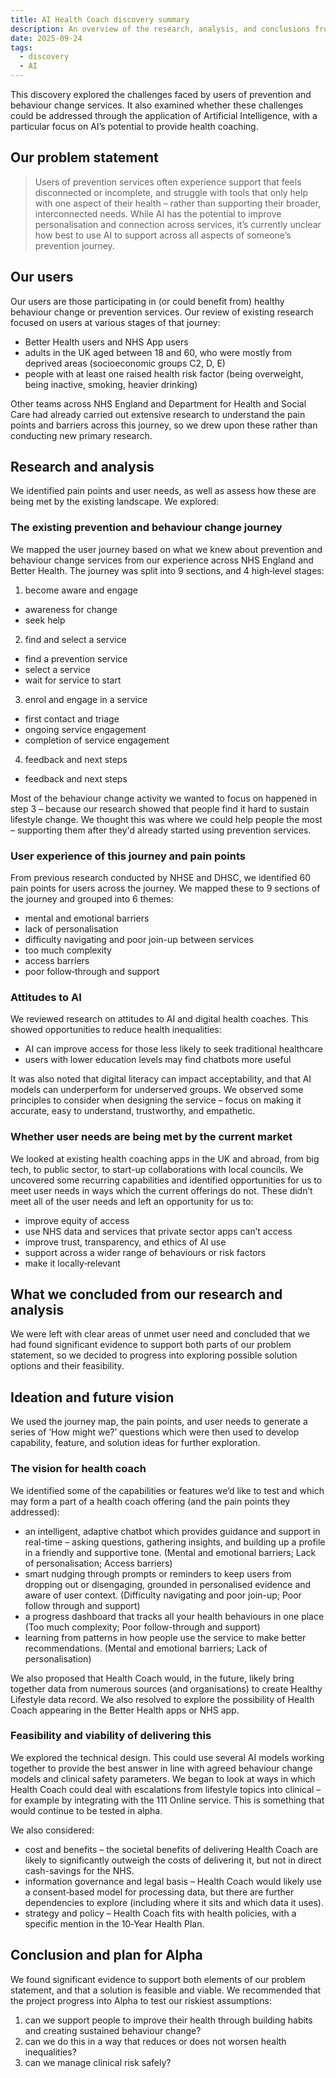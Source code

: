 ```yaml
---
title: AI Health Coach discovery summary
description: An overview of the research, analysis, and conclusions from discovery phase
date: 2025-09-24
tags:
  - discovery
  - AI
---
```


This discovery explored the challenges faced by users of prevention and behaviour change services. It also examined whether these challenges could be addressed through the application of Artificial Intelligence, with a particular focus on AI’s potential to provide health coaching.

## Our problem statement

> Users of prevention services often experience support that feels disconnected or incomplete, and struggle with tools that only help with one aspect of their health – rather than supporting their broader, interconnected needs. While AI has the potential to improve personalisation and connection across services, it’s currently unclear how best to use AI to support across all aspects of someone’s prevention journey.

## Our users

Our users are those participating in (or could benefit from) healthy behaviour change or prevention services. Our review of existing research focused on users at various stages of that journey:

- Better Health users and NHS App users
- adults in the UK aged between 18 and 60, who were mostly from deprived areas (socioeconomic groups C2, D, E)
- people with at least one raised health risk factor (being overweight, being inactive, smoking, heavier drinking)

Other teams across NHS England and Department for Health and Social Care had already carried out extensive research to understand the pain points and barriers across this journey, so we drew upon these rather than conducting new primary research.

## Research and analysis

We identified pain points and user needs, as well as assess how these are being met by the existing landscape. We explored:

### The existing prevention and behaviour change journey

We mapped the user journey based on what we knew about prevention and behaviour change services from our experience across NHS England and Better Health. The journey was split into 9 sections, and 4 high‑level stages:

1. become aware and engage
- awareness for change
- seek help
2. find and select a service
- find a prevention service
- select a service
- wait for service to start
3. enrol and engage in a service
- first contact and triage
- ongoing service engagement
- completion of service engagement
4. feedback and next steps
- feedback and next steps

Most of the behaviour change activity we wanted to focus on happened in step 3 – because our research showed that people find it hard to sustain lifestyle change. We thought this was where we could help people the most – supporting them after they'd already started using prevention services.

### User experience of this journey and pain points

From previous research conducted by NHSE and DHSC, we identified 60 pain points for users across the journey. We mapped these to 9 sections of the journey and grouped into 6 themes:

- mental and emotional barriers
- lack of personalisation
- difficulty navigating and poor join-up between services
- too much complexity
- access barriers
- poor follow‑through and support

### Attitudes to AI

We reviewed research on attitudes to AI and digital health coaches. This showed opportunities to reduce health inequalities:

- AI can improve access for those less likely to seek traditional healthcare
- users with lower education levels may find chatbots more useful

It was also noted that digital literacy can impact acceptability, and that AI models can underperform for underserved groups. We observed some principles to consider when designing the service – focus on making it accurate, easy to understand, trustworthy, and empathetic.

### Whether user needs are being met by the current market

We looked at existing health coaching apps in the UK and abroad, from big tech, to public sector, to start-up collaborations with local councils. We uncovered some recurring capabilities and identified opportunities for us to meet user needs in ways which the current offerings do not. These didn’t meet all of the user needs and left an opportunity for us to:

- improve equity of access
- use NHS data and services that private sector apps can’t access
- improve trust, transparency, and ethics of AI use
- support across a wider range of behaviours or risk factors
- make it locally‑relevant

## What we concluded from our research and analysis

We were left with clear areas of unmet user need and concluded that we had found significant evidence to support both parts of our problem statement, so we decided to progress into exploring possible solution options and their feasibility.

## Ideation and future vision

We used the journey map, the pain points, and user needs to generate a series of ‘How might we?’ questions which were then used to develop capability, feature, and solution ideas for further exploration.

### The vision for health coach

We identified some of the capabilities or features we’d like to test and which may form a part of a health coach offering (and the pain points they addressed):

- an intelligent, adaptive chatbot which provides guidance and support in real-time – asking questions, gathering insights, and building up a profile in a friendly and supportive tone.
(Mental and emotional barriers; Lack of personalisation; Access barriers)
- smart nudging through prompts or reminders to keep users from dropping out or disengaging, grounded in personalised evidence and aware of user context.
(Difficulty navigating and poor join-up; Poor follow through and support)
- a progress dashboard that tracks all your health behaviours in one place
(Too much complexity; Poor follow-through and support)
- learning from patterns in how people use the service to make better recommendations.
(Mental and emotional barriers; Lack of personalisation)

We also proposed that Health Coach would, in the future, likely bring together data from numerous sources (and organisations) to create Healthy Lifestyle data record. We also resolved to explore the possibility of Health Coach appearing in the Better Health apps or NHS app.

### Feasibility and viability of delivering this

We explored the technical design. This could use several AI models working together to provide the best answer in line with agreed behaviour change models and clinical safety parameters. We began to look at ways in which Health Coach could deal with escalations from lifestyle topics into clinical – for example by integrating with the 111 Online service. This is something that would continue to be tested in alpha.

We also considered:

- cost and benefits – the societal benefits of delivering Health Coach are likely to significantly outweigh the costs of delivering it, but not in direct cash-savings for the NHS.
- information governance and legal basis – Health Coach would likely use a consent‑based model for processing data, but there are further dependencies to explore (including where it sits and which data it uses).
- strategy and policy – Health Coach fits with health policies, with a specific mention in the 10‑Year Health Plan.

## Conclusion and plan for Alpha

We found significant evidence to support both elements of our problem statement, and that a solution is feasible and viable. We recommended that the project progress into Alpha to test our riskiest assumptions:

1. can we support people to improve their health through building habits and creating sustained behaviour change?
2. can we do this in a way that reduces or does not worsen health inequalities?
3. can we manage clinical risk safely?
